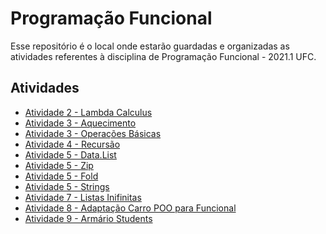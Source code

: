 # Programação Funcional

Esse repositório é o local onde estarão guardadas e organizadas as atividades referentes à disciplina de Programação Funcional - 2021.1 UFC.

## Atividades []()

- [Atividade 2 - Lambda Calculus](https://github.com/guilhermegirao/programacao-funcional/tree/main/atividade-2)
- [Atividade 3 - Aquecimento](https://github.com/guilhermegirao/programacao-funcional/tree/main/atividade-3/modulo-3)
- [Atividade 3 - Operações Básicas](https://github.com/guilhermegirao/programacao-funcional/tree/main/atividade-3/modulo-4)
- [Atividade 4 - Recursão](https://github.com/guilhermegirao/programacao-funcional/tree/main/atividade-4)
- [Atividade 5 - Data.List](https://github.com/guilhermegirao/programacao-funcional/tree/main/atividade-5/modulo-6)
- [Atividade 5 - Zip](https://github.com/guilhermegirao/programacao-funcional/tree/main/atividade-5/modulo-7)
- [Atividade 5 - Fold](https://github.com/guilhermegirao/programacao-funcional/tree/main/atividade-5/modulo-8)
- [Atividade 5 - Strings](https://github.com/guilhermegirao/programacao-funcional/tree/main/atividade-5/modulo-9)
- [Atividade 7 - Listas Inifinitas](https://github.com/guilhermegirao/programacao-funcional/tree/main/atividade-7)
- [Atividade 8 - Adaptação Carro POO para Funcional](https://github.com/guilhermegirao/programacao-funcional/tree/main/atividade-8/carro.hs)
- [Atividade 9 - Armário Students](https://github.com/guilhermegirao/programacao-funcional/tree/main/atividade-9/students.hs)
<!-- - [Atividade ? - Math](https://github.com/guilhermegirao/programacao-funcional/tree/main/outros/modulo-10)
- [Atividade ? - Ordenação](https://github.com/guilhermegirao/programacao-funcional/tree/main/outros/modulo-11) -->
